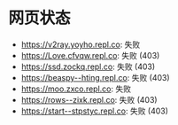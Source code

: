 # 网页状态
- https://v2ray.yoyho.repl.co: 失败
- https://Love.cfvqw.repl.co: 失败 (403)
- https://ssd.zockq.repl.co: 失败 (403)
- https://beaspy--hting.repl.co: 失败 (403)
- https://moo.zxco.repl.co: 失败
- https://rows--zixk.repl.co: 失败 (403)
- https://start--stpstyc.repl.co: 失败 (403)
